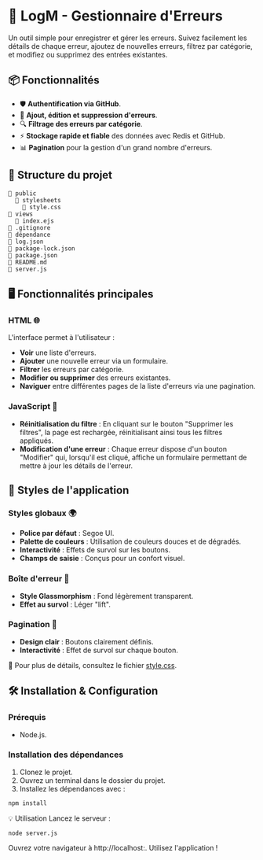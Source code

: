 # 🚀 LogM - Gestionnaire d'Erreurs

Un outil simple pour enregistrer et gérer les erreurs. Suivez facilement les détails de chaque erreur, ajoutez de nouvelles erreurs, filtrez par catégorie, et modifiez ou supprimez des entrées existantes.

## 📦 Fonctionnalités

- 🛡️ **Authentification via GitHub**.
- 📝 **Ajout, édition et suppression d'erreurs**.
- 🔍 **Filtrage des erreurs par catégorie**.
- ⚡️ **Stockage rapide et fiable** des données avec Redis et GitHub.
- 📊 **Pagination** pour la gestion d'un grand nombre d'erreurs.

## 📂 Structure du projet

```plaintext
📂 public
  📂 stylesheets
    📄 style.css
📂 views
  📄 index.ejs
📄 .gitignore
📄 dépendance
📄 log.json
📄 package-lock.json
📄 package.json
📄 README.md
📄 server.js
```

## 🖥 Fonctionnalités principales

### HTML 🌐
L'interface permet à l'utilisateur :
- **Voir** une liste d'erreurs.
- **Ajouter** une nouvelle erreur via un formulaire.
- **Filtrer** les erreurs par catégorie.
- **Modifier ou supprimer** des erreurs existantes.
- **Naviguer** entre différentes pages de la liste d'erreurs via une pagination.

### JavaScript 🧠
- **Réinitialisation du filtre** : En cliquant sur le bouton "Supprimer les filtres", la page est rechargée, réinitialisant ainsi tous les filtres appliqués.
- **Modification d'une erreur** : Chaque erreur dispose d'un bouton "Modifier" qui, lorsqu'il est cliqué, affiche un formulaire permettant de mettre à jour les détails de l'erreur.

## 🎨 Styles de l'application

### Styles globaux 🌍
- **Police par défaut** : Segoe UI.
- **Palette de couleurs** : Utilisation de couleurs douces et de dégradés.
- **Interactivité** : Effets de survol sur les boutons.
- **Champs de saisie** : Conçus pour un confort visuel.

### Boîte d'erreur 🚫
- **Style Glassmorphism** : Fond légèrement transparent.
- **Effet au survol** : Léger "lift".

### Pagination 📄
- **Design clair** : Boutons clairement définis.
- **Interactivité** : Effet de survol sur chaque bouton.

📜 Pour plus de détails, consultez le fichier [style.css](./public/stylesheets/style.css).

## 🛠 Installation & Configuration

### Prérequis
- Node.js.

### Installation des dépendances
1. Clonez le projet.
2. Ouvrez un terminal dans le dossier du projet.
3. Installez les dépendances avec :

```bash
npm install
```

💡 Utilisation
Lancez le serveur :

```
node server.js
```
Ouvrez votre navigateur à http://localhost:<port>.
Utilisez l'application !

